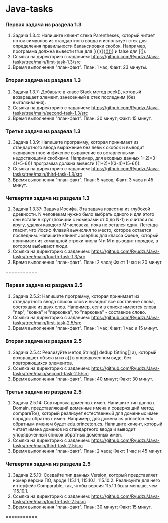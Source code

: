 # Java-tasks
### Первая задача из раздела 1.3 ###

1) Задача 1.3.4: Напишите клиент стека Parentheses, который читает поток символов из стандартного ввода и использует стек для определения правильности балансировки
скобок. Например, программа должна вывести true для  [()]{}{[()()]()} и false для [(]).
2) Ссылка на директорию с заданием: https://github.com/Ryudzu/Java-tasks/tree/main/first-task-1.3/src
3) Время выполнения "план-факт". План: 1 час; Факт: 23 минуты.

### Вторая задача из раздела 1.3 ###

1) Задача 1.3.7: Добавьте в класс Stack метод peek(), который возвращает элемент, занесенный в стек последним (без выталкивания).
2) Ссылка на директорию с заданием: https://github.com/Ryudzu/Java-tasks/tree/main/second-task-1.3/src
3) Время выполнения "план-факт". План: 30 минут; Факт: 15 минут.

### Третья задача из раздела 1.3 ###

1) Задача 1.3.9: Напишите программу, которая принимает из стандартного ввода выражение без левых скобок и выводит эквивалентное инфиксное выражение со вставленными
недостающими скобками. Например, для входных данных 1+2)\*3-4)\*5-6))) программа должна вывести ((1+2)\*((3-4)\*(5-6))).
2) Ссылка на директорию с заданием: https://github.com/Ryudzu/Java-tasks/tree/main/third-task-1.3/src
3) Время выполнения "план-факт". План: 5 часов; Факт: 3 часа и 45 минут.

### Четвертая задача из раздела 1.3 ###

1) Задача 1.3.37: Задача Иосифа. Эта задача известна из глубокой древности. N человекам нужно было выбрать одного и для этого они встали в круг (позиции с номерами
от 0 до N-1) и считали по кругу, удаляя каждого M-человека, пока не остался один. Легенда гласит, что Иосиф Флавий вычислил то место, которое остается последним.
Напишите клиент Josephus для класса Queue, который принимает из командной строки числа N и M и выводит порядок, в котором выбывают люди.
2) Ссылка на директорию с заданием: https://github.com/Ryudzu/Java-tasks/tree/main/fourth-task-1.3/src
3) Время выполнения "план-факт". План: 2 часа; Факт: 1 час и 20 минут.

===========

### Первая задача из раздела 2.5 ###

1) Задача 2.5.2: Напишите программу, которая принимает из стандартного ввода список слов и выводит все составные слова, состоящие из двух слов. Например, если в списке
имеются слова "пар", "ковка" и "парковка", то "парковка" - составное слово.
2) Ссылка на директорию с заданием: https://github.com/Ryudzu/Java-tasks/tree/main/first-task-2.5/src
3) Время выполнения "план-факт". План: 1 час; Факт: 1 час и 15 минут.

### Вторая задача из раздела 2.5 ###

1) Задача 2.5.4: Реализуйте метод String[] dedup (String[] a), который возвращает объекты из a[] в упорядоченном виде, без повторяющихся элементов.
2) Ссылка на директорию с заданием: https://github.com/Ryudzu/Java-tasks/tree/main/second-task-2.5/src
3) Время выполнения "план-факт". План: 40 минут; Факт: 30 минут.

### Третья задача из раздела 2.5 ###

1) Задача 2.5.14: Сортировка доменных имен. Напишите тип данных Domain, представляющий доменные имена и содержащий метод compareTo(), который реализует естественный
для доменных имен порядок обратных имен. Например, для домена cs.princeton.edu обратным именем будет edu.princeton.cs. Напишите клиент, который читает имена доменов
из стандартного ввода и выводит упорядоченный список обратных доменных имен.
2) Ссылка на директорию с заданием: https://github.com/Ryudzu/Java-tasks/tree/main/third-task-2.5/src
3) Время выполнения "план-факт". План: 2 часа; Факт: 1 час и 45 минут.

### Четвертая задача из раздела 2.5 ###

1) Задача 2.5.10: Создайте тип данных Version, который представляет номер версии ПО, вроде 115.1.1, 115.10.1, 115.10.2. Реализуйте для него интерфейс Comparable, так,
чтобы версия 115.1.1 была меньше, чем 115.10.1.
2) Ссылка на директорию с заданием: https://github.com/Ryudzu/Java-tasks/tree/main/fourth-task-2.5/src
3) Время выполнения "план-факт". План: 30 минут; Факт: 15 минут.

===========
